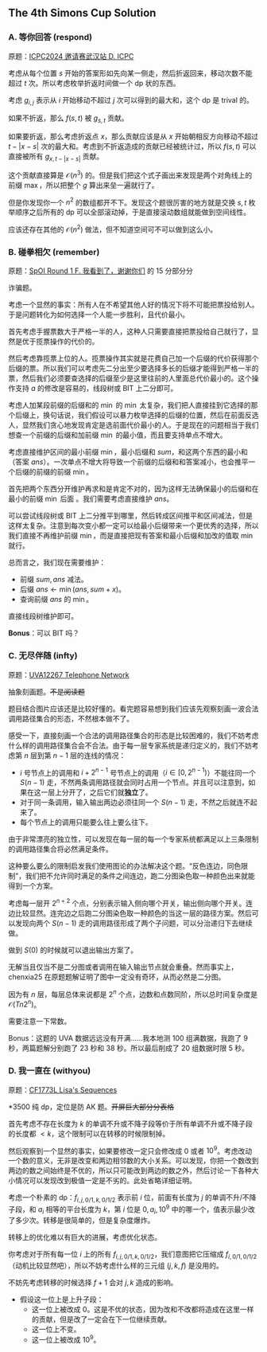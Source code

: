 ## The 4th Simons Cup Solution

### A. 等你回答 (respond)

原题：[ICPC2024 邀请赛武汉站 D. ICPC](https://codeforces.com/gym/105143/problem/D)

考虑从每个位置 $s$ 开始的答案形如先向某一侧走，然后折返回来，移动次数不能超过 $t$ 次。所以考虑枚举折返时间做一个 dp 状的东西。

考虑 $g_{i,j}$ 表示从 $i$ 开始移动不超过 $j$ 次可以得到的最大和，这个 dp 是 trival 的。

如果不折返，那么 $f(s,t)$ 被 $g_{s,t}$ 贡献。

如果要折返，那么考虑折返点 $x$，那么贡献应该是从 $x$ 开始朝相反方向移动不超过 $t-|x-s|$ 次的最大和。考虑到不折返造成的贡献已经被统计过，所以 $f(s,t)$ 可以直接被所有 $g_{x,t-|x-s|}$ 贡献。

这个贡献直接算是 $\mathcal O(n^3)$ 的。但是我们把这个式子画出来发现是两个对角线上的前缀 $\max$，所以把整个 $g$ 算出来垒一遍就行了。

但是你发现你一个 $n^2$ 的数组都开不下。发现这个题很厉害的地方就是交换 $s,t$ 枚举顺序之后所有的 dp 可以全部滚动掉，于是直接滚动数组就能做到空间线性。

应该还存在其他的 $\mathcal O(n^2)$ 做法，但不知道空间可不可以做到这么小。

### B. 碰拳相欠 (remember)

原题：[SpOI Round 1 F. 我看到了，谢谢你们](https://www.luogu.com.cn/problem/P10796) 的 15 分部分分

诈骗题。

考虑一个显然的事实：所有人在不希望其他人好的情况下将不可能把票投给别人。于是问题转化为如何选择一个人能一步胜利，且代价最小。

首先考虑手握票数大于严格一半的人，这种人只需要直接把票投给自己就行了，显然是优于揽票操作的代价的。

然后考虑靠揽票上位的人。揽票操作其实就是花费自己加一个后缀的代价获得那个后缀的票。所以我们可以考虑先二分出至少要选择多长的后缀才能得到严格一半的票，然后我们必须要查选择的后缀至少是这里往前的人里面总代价最小的。这个操作支持 $a$ 的修改是容易的，线段树或 BIT 上二分即可。

考虑人加某段前缀的后缀和的 $\min$ 的 $\min$ 太复杂，我们把人直接挂到它选择的那个后缀上，换句话说，我们假设可以暴力枚举选择的后缀的位置，然后在前面反选人，显然我们贪心地发现肯定是选前面代价最小的人。于是现在的问题相当于我们想查一个前缀的后缀和加前缀 $\min$ 的最小值，而且要支持单点不增大。

考虑直接维护区间的最小前缀 $\min$，最小后缀和 $sum$，和这两个东西的最小和（答案 $ans$）。一次单点不增大将导致一个前缀的后缀和和答案减小，也会推平一个后缀的前缀的前缀 $\min$。

首先把两个东西分开维护再求和是肯定不对的，因为这样无法确保最小的后缀和在最小的前缀 $\min$ 后面 。我们需要考虑直接维护 $ans$。

可以尝试线段树或 BIT 上二分推平到哪里，然后转成区间推平和区间减法，但是这样太复杂。注意到每次变小都一定可以给最小后缀带来一个更优秀的选择，所以我们直接不再维护前缀 $\min$，而是直接把现有答案和最小后缀和加改的值取 $\min$ 就行。

总而言之，我们现在需要维护：

- 前缀 $sum,ans$ 减法。
- 后缀 $ans\gets \min(ans,sum+x)$。
- 查询前缀 $ans$ 的 $\min$。

直接线段树维护即可。

**Bonus**：可以 BIT 吗？

### C. 无尽伴随 (infty)

原题：[UVA12267 Telephone Network](https://www.luogu.com.cn/problem/UVA12267)

抽象刻画题。~~不是阅读题~~

题目结合图片应该还是比较好懂的。看完题容易想到我们应该先观察刻画一波合法调用路径集合的形态，不然根本做不了。

感受一下，直接刻画一个合法的调用路径集合的形态是比较困难的，我们不妨考虑什么样的调用路径集合会不合法。由于每一层专家系统是递归定义的，我们不妨考虑第 $n$ 层到第 $n-1$ 层的连线的情况：

- $i$ 号节点上的调用和 $i+2^{n-1}$ 号节点上的调用（$i\in[0,2^{n-1})$）不能往同一个 $S(n-1)$ 走，不然两条调用路径就会同时占用一个节点。并且可以注意到，如果在这一层上分开了，之后它们就**独立**了。
- 对于同一条调用，输入输出两边必须往同一个 $S(n-1)$ 走，不然之后就连不起来了。
- 每个节点上的调用只能要么往上要么往下。

由于非常漂亮的独立性，可以发现在每一层的每一个专家系统都满足以上三条限制的调用路径集合将必然满足条件。

这种要么要么的限制启发我们使用图论的办法解决这个题。“反色连边，同色限制”，我们把不允许同时满足的条件之间连边，跑二分图染色取一种颜色出来就能得到一个方案。

考虑每一层开 $2^{n+2}$ 个点，分别表示输入侧向哪个开关，输出侧向哪个开关。连边比较显然。连完边之后跑二分图染色取一种颜色的当这一层的路径方案。然后可以发现向两个 $S(n-1)$ 走的调用路径形成了两个子问题，可以分治递归下去继续做。

做到 $S(0)$ 的时候就可以退出输出方案了。

无解当且仅当不是二分图或者调用在输入输出节点就会重叠。然而事实上，chenxia25 在原题题解证明了图中一定没有奇环，从而必然是二分图。

因为有 $n$ 层，每层总体来说都是 $2^n$ 个点，边数和点数同阶，所以总时间复杂度是 $\mathcal O(Tn2^n)$。

需要注意一下常数。

Bonus：这题的 UVA 数据远远没有开满……我本地测 $100$ 组满数据，我跑了 $9$ 秒，两篇题解分别跑了 $23$ 秒和 $38$ 秒。所以最后削成了 $20$ 组数据时限 $5$ 秒。

### D. 我一直在 (withyou)

原题：[CF1773L Lisa's Sequences](https://www.luogu.com.cn/problem/CF1773L)

*3500 纯 dp，定位是防 AK 题。~~开屏巨大部分分表格~~

首先考虑不存在长度为 $k$ 的单调不升或不降子段等价于所有单调不升或不降子段的长度都 $< k$，这个限制可以在转移的时候限制掉。

然后观察到一个显然的事实，如果要修改一定只会修改成 $0$ 或者 $10^9$。考虑改动一个数的意义，无非是改变和两边相邻数的大小关系。可以发现，你把一个数改到两边的数之间始终是不优的，所以只可能改到两边的数之外，然后讨论一下各种大小情况可以发现改到极值一定是不劣的。此处省略详细证明。

考虑一个朴素的 dp：$f_{i,j,0/1,k,0/1/2}$ 表示前 $i$ 位，前面有长度为 $j$ 的单调不升/不降子段，和 $a_i$ 相等的平台长度为 $k$，第 $i$ 位是 $0,a_i,10^9$ 中的哪一个，值表示最少改了多少次。转移是很简单的，但是复杂度爆炸。

转移上的优化难以有巨大的进展，考虑优化状态。

你考虑对于所有每一位 $i$ 上的所有 $f_{i,j,0/1,k,0/1/2}$，我们意图把它压缩成 $f_{i,0/1,0/1/2}$（动机比较显然吧），所以不妨考虑什么样的三元组 $(j,k,f)$ 是没用的。

不妨先考虑转移的时候选择 $f+1$ 会对 $j,k$ 造成的影响。

- 假设这一位上是上升子段：
    - 这一位上被改成 $0$。这是不优的状态，因为改和不改都将造成在这里一样的贡献，但是改了一定会在下一位继续贡献。
    - 这一位上不变。
    - 这一位上被改成 $10^9$。